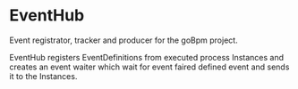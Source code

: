 # EventHub

Event registrator, tracker and producer for the goBpm project.

EventHub registers EventDefinitions from executed process Instances and 
creates an event waiter which wait for event faired defined event and sends 
it to the Instances.
